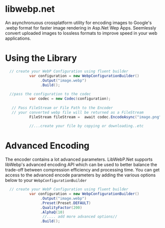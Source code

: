 # libwebp.net
 An asynchronuous  crossplatform utility for encoding images to Google's .webp format for faster image rendering in Asp.Net Wep Apps. Seemlessly convert uploaded images to lossless formats to improve speed in your web applications. 
 
 # Using the Library
 
 ```csharp
   // create your WebP Configuration using fluent builder 
            var configuration = new WebpConfigurationBuilder()
                 .Output("image.webp")
                 .Build();
            
   //pass the configuration to the codec
            var codec = new Codec(configuration);
          
    // Pass FileStream or File Path to the Encoder
    // your converted webp file will be returned as a FileStream
            FileStream fileStream =  await codec.EncodeAsync("image.png"); 
            
            //...create your file by copying or downloading..etc   
```

# Advanced Encoding
The encoder contains a lot advanced parameters. LibWebP.Net supports libWebp's advanced encoding API which can be used to better balance the trade-off between compression efficiency and processing time. You can get access to the advanced encode  parameters by adding the various options below to your ```WebpConfigurationBuilder```


 ```csharp
   // create your WebP Configuration using fluent builder 
            var configuration = new WebpConfigurationBuilder()
                 .Output("image.webp")
                 .Preset(Preset.DEFAULT)
                 .QualityFactor(200)
                 .AlphaQ(10)
                  //.... add more advanced options//
                 .Build();
               
```
